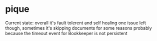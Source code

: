 pique
=========================

Current state:
    overall it's fault tolerent and self healing
    one issue left though, sometimes it's skipping documents for some reasons
    probably because the timeout event for Bookkeeper is not persistent